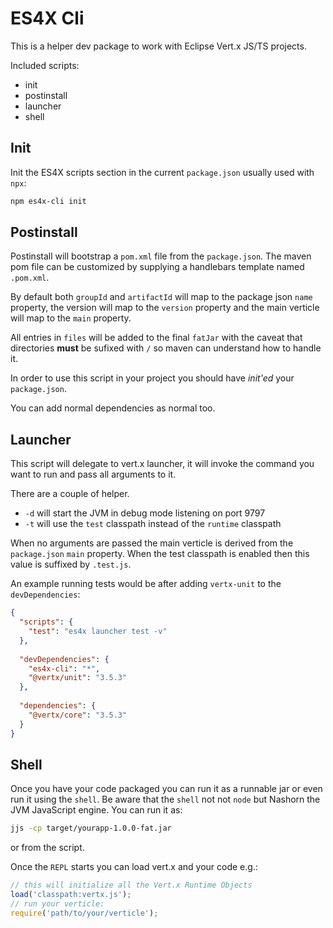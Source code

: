 # ES4X Cli

This is a helper dev package to work with Eclipse Vert.x JS/TS projects.

Included scripts:

* init
* postinstall
* launcher
* shell

## Init

Init the ES4X scripts section in the current `package.json` usually used with `npx`:

```bash
npm es4x-cli init
```

## Postinstall

Postinstall will bootstrap a `pom.xml` file from the `package.json`. The maven
pom file can be customized by supplying a handlebars template named
`.pom.xml`.

By default both `groupId` and `artifactId` will map to the package json
`name` property, the version will map to the `version` property and the
main verticle will map to the `main` property.

All entries in `files` will be added to the final `fatJar` with the caveat
that directories **must** be sufixed with `/` so maven can understand
how to handle it.

In order to use this script in your project you should have *init'ed* your
`package.json`.

You can add normal dependencies as normal too.

## Launcher

This script will delegate to vert.x launcher, it will invoke the command
you want to run and pass all arguments to it.

There are a couple of helper.

* `-d` will start the JVM in debug mode listening on port 9797
* `-t` will use the `test` classpath instead of the `runtime` classpath

When no arguments are passed the main verticle is derived from the
`package.json` `main` property. When the test classpath is enabled then
this value is suffixed by `.test.js`.


An example running tests would be after adding `vertx-unit` to the
`devDependencies`:

```json
{
  "scripts": {
    "test": "es4x launcher test -v"
  },
  
  "devDependencies": {
    "es4x-cli": "*",
    "@vertx/unit": "3.5.3"
  },
  
  "dependencies": {
    "@vertx/core": "3.5.3"
  }
}
```

## Shell

Once you have your code packaged you can run it as a runnable jar or even
run it using the `shell`. Be aware that the `shell` not not `node` but
Nashorn the JVM JavaScript engine. You can run it as:

```sh
jjs -cp target/yourapp-1.0.0-fat.jar
```

or from the script.

Once the `REPL` starts you can load vert.x and your code e.g.:

```js
// this will initialize all the Vert.x Runtime Objects
load('classpath:vertx.js');
// run your verticle:
require('path/to/your/verticle');
```
